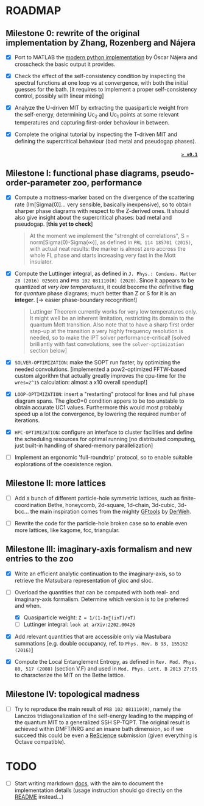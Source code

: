 # ROADMAP

## Milestone 0: rewrite of the original implementation by Zhang, Rozenberg and Nájera

- [x] Port to MATLAB the [modern python implementation](legacy/PYTHON/real_ipt-text_v3.ipynb) by Óscar Nájera and crosscheck the basic output it provides.

- [x] Check the effect of the self-consistency condition by inspecting the spectral functions at one loop vs at convergence, with both the initial guesses for the bath. [it requires to implement a proper self-consistency control, possibly with linear mixing]

- [x] Analyze the U-driven MIT by extracting the quasiparticle weight from the self-energy, determining Uc<sub>2</sub> and Uc<sub>1</sub> points at some relevant temperatures and capturing first-order behaviour in between.

- [x] Complete the original tutorial by inspecting the T-driven MIT and defining the supercritical behaviour (bad metal and pseudogap phases).

#### <p align="right"> [`> v0.1`](https://github.com/bellomia/MOTTlab/releases/tag/v0.1) </p>

## Milestone I: functional phase diagrams, pseudo-order-parameter zoo, performance

- [x] Compute a mottness-marker based on the divergence of the scattering rate (Im[Sigma(0)]... very sensible, basically inexpensive), so to obtain sharper phase diagrams with respect to the Z-derived ones. It should also give insight about the supercritical phases: bad metal and pseudogap. [**this yet to check**]   
  > At the moment we implement the "strenght of correlations", S = norm[Sigma(0)-Sigma(∞)], as defined in `PRL 114 185701 (2015)`, with actual neat results: the marker is almost zero accross the whole FL phase and starts increasing very fast in the Mott insulator.

- [x] Compute the Luttinger integral, as defined in `J. Phys.: Condens. Matter 28 (2016) 025601` and `PRB 102 081110(R) (2020)`. Since it appears to be quantized _at very low temperatures_, it could become the definitive **flag** for _quantum_ phase diagrams; much better than Z or S for it is an **integer**. [→ easier phase-boundary recognition!]  
    > Luttinger Theorem currently works for very low temperatures only. It might well be an inherent limitation, restricting its domain to the quantum Mott transition. Also note that to have a sharp first order step-up at the transition a very highly frequency resolution is needed, so to make the IPT solver performance-critical! [solved brilliantly with fast convolutions, see the `solver-optimization` section below]

- [x] `SOLVER-OPTIMIZATION`: make the SOPT run faster, by optimizing the needed convolutions. [implemented a pow2-optimized FFTW-based custom algorithm that actually greatly improves the cpu-time for the `wres=2^15` calculation: almost a x10 overall speedup!]

- [x] `LOOP-OPTIMIZATION`: insert a "restarting" protocol for lines and full phase diagram spans. The gloc0=0 condition appers to be too unstable to obtain accurate UC1 values. Furthermore this would most probably speed up a lot the convergence, by lowering the required number of iterations.

- [x] `HPC-OPTIMIZATION`: configure an interface to cluster facilities and define the scheduling resources for optimal running [no distributed computing, just built-in handling of shared-memory parallelization]  

- [ ] Implement an ergonomic 'full-roundtrip' protocol, so to enable suitable explorations of the coexistence region.

<!---
#### <p align="right"> `> v1.0` </p>
--->

## Milestone II: more lattices

- [ ] Add a bunch of different particle-hole symmetric lattices, such as finite-coordination Bethe, honeycomb, 2d-square, 1d-chain, 3d-cubic, 3d-bcc... the main inspiration comes from the mighty [GFtools](https://github.com/DerWeh/gftools) by [DerWeh](https://github.com/DerWeh).

- [ ] Rewrite the code for the particle-hole broken case so to enable even more lattices, like kagome, fcc, triangular.


<!---
#### <p align="right"> `> v2.0`</p>
--->

## Milestone III: imaginary-axis formalism and new entries to the zoo

- [x] Write an efficient analytic continuation to the imaginary-axis, so to retrieve the Matsubara representation of gloc and sloc.

- [ ] Overload the quantities that can be computed with both real- and imaginary-axis formalism. Determine which version is to be preferred and when.
    - [x] Quasiparticle weight: `Z = 1/(1-Im∑(iπT)/πT)`
    - [ ] Luttinger integral: `look at arXiv:2202.00426`

- [x] Add relevant quantities that are accessible only via Mastubara summations [e.g. double occupancy, ref. to `Phys. Rev. B 93, 155162 (2016)`]

- [x] Compute the Local Entanglement Entropy, as defined in `Rev. Mod. Phys. 80, 517 (2008)` (section V.F) and used in `Mod. Phys. Lett. B 2013 27:05` to characterize the MIT on the Bethe lattice.

<!---
#### <p align="right"> `> v3.0`</p>
--->

## Milestone IV: topological madness

- [ ] Try to reproduce the main result of `PRB 102 081110(R)`, namely the Lanczos tridiagonalization of the self-energy leading to the mapping of the quantum MIT to a generalized SSH SP-TQPT. The original result is achieved within DMFT/NRG and an insane bath dimension, so if we succeed this could be even a [ReScience](http://rescience.github.io) submission (given everything is Octave compatible).

<!---
#### <p align="right"> `> v4.0`</p>
--->

# TODO

- [ ] Start writing markdown [docs](./docs), with the aim to document the implementation details (usage instruction should go directly on the [README](./README.md) instead...)


